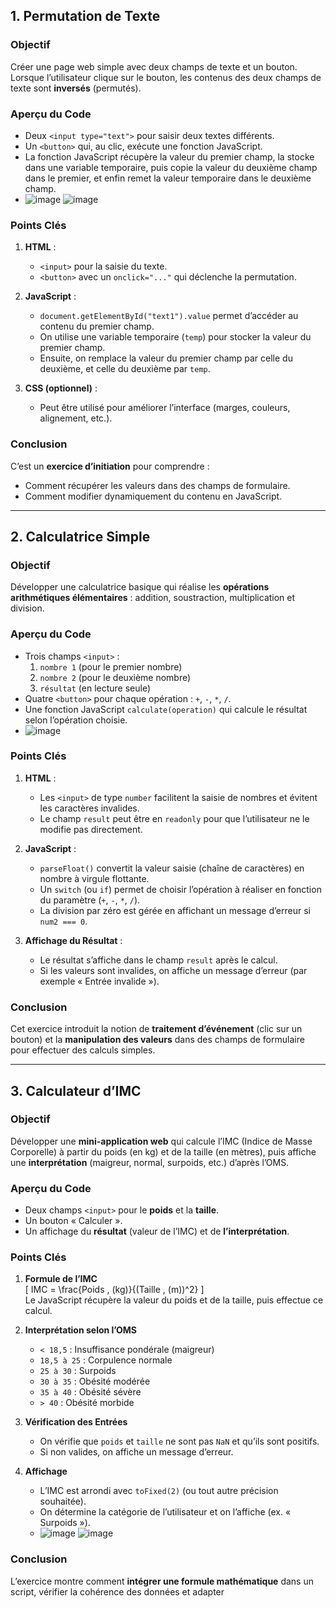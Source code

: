 
## 1. Permutation de Texte

### Objectif
Créer une page web simple avec deux champs de texte et un bouton. Lorsque l’utilisateur clique sur le bouton, les contenus des deux champs de texte sont **inversés** (permutés).

### Aperçu du Code
- Deux `<input type="text">` pour saisir deux textes différents.
- Un `<button>` qui, au clic, exécute une fonction JavaScript.
- La fonction JavaScript récupère la valeur du premier champ, la stocke dans une variable temporaire, puis copie la valeur du deuxième champ dans le premier, et enfin remet la valeur temporaire dans le deuxième champ.
- ![image](https://github.com/user-attachments/assets/b149577b-3eb8-4d94-8c33-97a8dce3d118)
![image](https://github.com/user-attachments/assets/710e5188-82aa-4c22-85df-497f8d003820)


### Points Clés
1. **HTML** :  
   - `<input>` pour la saisie du texte.  
   - `<button>` avec un `onclick="..."` qui déclenche la permutation.

2. **JavaScript** :  
   - `document.getElementById("text1").value` permet d’accéder au contenu du premier champ.  
   - On utilise une variable temporaire (`temp`) pour stocker la valeur du premier champ.  
   - Ensuite, on remplace la valeur du premier champ par celle du deuxième, et celle du deuxième par `temp`.

3. **CSS (optionnel)** :  
   - Peut être utilisé pour améliorer l’interface (marges, couleurs, alignement, etc.).

### Conclusion
C’est un **exercice d’initiation** pour comprendre :
- Comment récupérer les valeurs dans des champs de formulaire.
- Comment modifier dynamiquement du contenu en JavaScript.

---

## 2. Calculatrice Simple

### Objectif
Développer une calculatrice basique qui réalise les **opérations arithmétiques élémentaires** : addition, soustraction, multiplication et division.

### Aperçu du Code
- Trois champs `<input>` :
  1. `nombre 1` (pour le premier nombre)  
  2. `nombre 2` (pour le deuxième nombre)  
  3. `résultat` (en lecture seule)  
- Quatre `<button>` pour chaque opération : `+`, `-`, `*`, `/`.
- Une fonction JavaScript `calculate(operation)` qui calcule le résultat selon l’opération choisie.
- ![image](https://github.com/user-attachments/assets/3f2a585d-a6f8-45ca-8fce-eb31c465bf0c)


### Points Clés
1. **HTML** :  
   - Les `<input>` de type `number` facilitent la saisie de nombres et évitent les caractères invalides.  
   - Le champ `result` peut être en `readonly` pour que l’utilisateur ne le modifie pas directement.

2. **JavaScript** :  
   - `parseFloat()` convertit la valeur saisie (chaîne de caractères) en nombre à virgule flottante.  
   - Un `switch` (ou `if`) permet de choisir l’opération à réaliser en fonction du paramètre (`+`, `-`, `*`, `/`).  
   - La division par zéro est gérée en affichant un message d’erreur si `num2 === 0`.

3. **Affichage du Résultat** :  
   - Le résultat s’affiche dans le champ `result` après le calcul.  
   - Si les valeurs sont invalides, on affiche un message d’erreur (par exemple « Entrée invalide »).

### Conclusion
Cet exercice introduit la notion de **traitement d’événement** (clic sur un bouton) et la **manipulation des valeurs** dans des champs de formulaire pour effectuer des calculs simples.

---

## 3. Calculateur d’IMC

### Objectif
Développer une **mini-application web** qui calcule l’IMC (Indice de Masse Corporelle) à partir du poids (en kg) et de la taille (en mètres), puis affiche une **interprétation** (maigreur, normal, surpoids, etc.) d’après l’OMS.

### Aperçu du Code
- Deux champs `<input>` pour le **poids** et la **taille**.  
- Un bouton « Calculer ».  
- Un affichage du **résultat** (valeur de l’IMC) et de **l’interprétation**.

### Points Clés
1. **Formule de l’IMC**  
   \[
   IMC = \frac{Poids \, (kg)}{(Taille \, (m))^2}
   \]  
   Le JavaScript récupère la valeur du poids et de la taille, puis effectue ce calcul.

2. **Interprétation selon l’OMS**  
   - `< 18,5` : Insuffisance pondérale (maigreur)  
   - `18,5 à 25` : Corpulence normale  
   - `25 à 30` : Surpoids  
   - `30 à 35` : Obésité modérée  
   - `35 à 40` : Obésité sévère  
   - `> 40` : Obésité morbide  

3. **Vérification des Entrées**  
   - On vérifie que `poids` et `taille` ne sont pas `NaN` et qu’ils sont positifs.  
   - Si non valides, on affiche un message d’erreur.

4. **Affichage**  
   - L’IMC est arrondi avec `toFixed(2)` (ou tout autre précision souhaitée).  
   - On détermine la catégorie de l’utilisateur et on l’affiche (ex. « Surpoids »).
   - ![image](https://github.com/user-attachments/assets/fcc63e2f-47ad-427a-aa0f-4d50fb8b3902)
      ![image](https://github.com/user-attachments/assets/cbdb8115-6afa-404a-9703-c13c469e414e)


### Conclusion
L’exercice montre comment **intégrer une formule mathématique** dans un script, vérifier la cohérence des données et adapter
